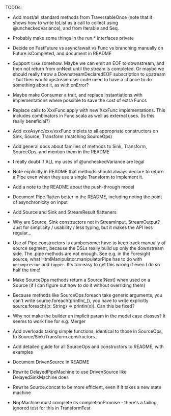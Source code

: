 TODOs:

- Add most/all standard methods from TraversableOnce (note that it shows how to write toList as a call to collect using
  @uncheckedVariance), and from Iterable and Seq.
- Probably make some things in the run.* interfaces private
- Decide on FastFuture vs async/await vs Func vs branching manually on Future.isCompleted, and document in README
- Support `take` somehow. Maybe we can emit an EOF to downstream, and then not return from onNext until the stream is
  completed. Or maybe we should really throw a DownstreamDeclaredEOF subscription to upstream - but then would upstream
  user code need to have a chance to do something about it, as with onError?
- Maybe make Consumer a trait, and replace instantiations with implementations where possible to save the cost of extra Funcs
- Replace calls to XxxFunc.apply with new XxxFunc implementations. This includes combinators in Func.scala as well as
  external uses. (Is this really beneficial?)
- Add xxxAsync/xxx/xxxFunc triplets to all appropriate constructors on Sink, Source, Transform (matching SourceOps)
- Add general docs about families of methods to Sink, Transform, SourceOps, and mention them in the README
- I really doubt if ALL my uses of @uncheckedVariance are legal
- Note explicitly in README that methods should always declare to return a Pipe even when they use a single Transform to implement it.
- Add a note to the README about the push-through model
- Document Pipe.flatten better in the README, including noting the point of asynchronicity on input
- Add Source and Sink and StreamResult flatteners
- Why are Source, Sink constructors not in StreamInput, StreamOutput? Just for simplicity / usability / less typing,
  but it makes the API less regular...
- Use of Pipe constructors is cumbersome: have to keep track manually of source segment, because the DSLs really build up
  only the downstream side. The .pipe methods are not enough. See e.g. in the Foresight source, what
  HtmlManipulator.manipulatorPipe has to do with `uncompressor` and `tapper`. It's too easy to get this wrong if even I
  do so half the time!
- Make SourceOps methods return a Source[Next] when used on a Source (if I can figure out how to do it without overriding them)
- Because methods like SourceOps.foreach take generic arguments, you can't write source.foreach(println(_)), you have to
  write explicitly source.foreach((x: String) => println(x)). Can this be fixed?
- Why not make the builder an implicit param in the model case classes? It seems to work fine for e.g. Merger
- Add overloads taking simple functions, identical to those in SourceOps, to Source/Sink/Transform constructors.
- Add detailed guide for all SourceOps and constructors to README, with examples
- Document DrivenSource in README
- Rewrite DelayedPipeMachine to use DrivenSource like DelayedSinkMachine does
- Rewrite Source.concat to be more efficient, even if it takes a new state machine

- NopMachine must complete its completionPromise - there's a failing, ignored test for this in TransformTest
 